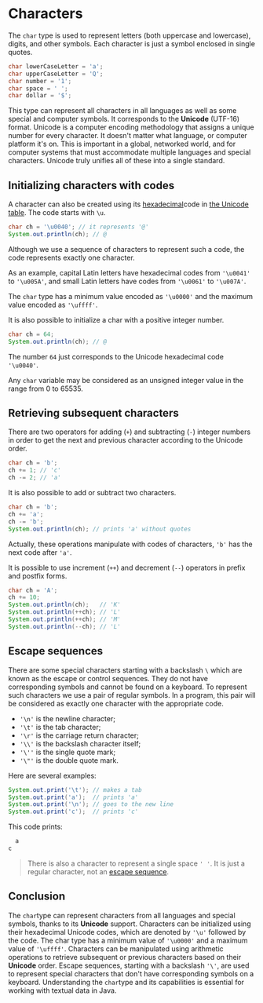 # Characters

The `char` type is used to represent letters (both uppercase and lowercase), digits, and other symbols. Each character is just a symbol enclosed in single quotes.

```java
char lowerCaseLetter = 'a';
char upperCaseLetter = 'Q';
char number = '1';
char space = ' ';
char dollar = '$';
```

This type can represent all characters in all languages as well as some special and computer symbols. It corresponds to the **Unicode** (UTF-16) format. Unicode is a computer encoding methodology that assigns a unique number for every character. It doesn't matter what language, or computer platform it's on. This is important in a global, networked world, and for computer systems that must accommodate multiple languages and special characters. Unicode truly unifies all of these into a single standard.

## Initializing characters with codes

A character can also be created using its [hexadecimal](https://hyperskill.org/learn/step/3514)code in [the Unicode table](https://unicode-table.com/en/). The code starts with `\u`.

```java
char ch = '\u0040'; // it represents '@'
System.out.println(ch); // @
```

Although we use a sequence of characters to represent such a code, the code represents exactly one character.

As an example, capital Latin letters have hexadecimal codes from `'\u0041'` to `'\u005A'`, and small Latin letters have codes from `'\u0061'` to `'\u007A'`.

The `char` type has a minimum value encoded as `'\u0000'` and the maximum value encoded as `'\uffff'`.

It is also possible to initialize a char with a positive integer number.

```java
char ch = 64;
System.out.println(ch); // @
```

The number `64` just corresponds to the Unicode hexadecimal code `'\u0040'`.

Any `char` variable may be considered as an unsigned integer value in the range from 0 to 65535.

## Retrieving subsequent characters

There are two operators for adding (`+`) and subtracting (`-`) integer numbers in order to get the next and previous character according to the Unicode order.

```java
char ch = 'b';
ch += 1; // 'c'
ch -= 2; // 'a'
```

It is also possible to add or subtract two characters.

```java
char ch = 'b';
ch += 'a';
ch -= 'b';
System.out.println(ch); // prints 'a' without quotes
```

Actually, these operations manipulate with codes of characters, `'b'` has the next code after `'a'`.

It is possible to use increment (`++`) and decrement (`--`) operators in prefix and postfix forms.

```java
char ch = 'A';
ch += 10;
System.out.println(ch);   // 'K'
System.out.println(++ch); // 'L'
System.out.println(++ch); // 'M'
System.out.println(--ch); // 'L'
```

## Escape sequences

There are some special characters starting with a backslash `\` which are known as the escape or control sequences. They do not have corresponding symbols and cannot be found on a keyboard. To represent such characters we use a pair of regular symbols. In a program, this pair will be considered as exactly one character with the appropriate code.

- `'\n'` is the newline character;
- `'\t'` is the tab character;
- `'\r'` is the carriage return character;
- `'\\'` is the backslash character itself;
- `'\''` is the single quote mark;
- `'\"'` is the double quote mark.

Here are several examples:

```java
System.out.print('\t'); // makes a tab
System.out.print('a');  // prints 'a'
System.out.print('\n'); // goes to the new line
System.out.print('c');  // prints 'c'
```

This code prints:

```java
  a
c
```







> There is also a character to represent a single space `' '`. It is just a regular character, not an [escape sequence](https://hyperskill.org/learn/step/3514).



## Conclusion

The `char`type can represent characters from all languages and special symbols, thanks to its **Unicode** support. Characters can be initialized using their hexadecimal Unicode codes, which are denoted by `'\u'` followed by the code. The char type has a minimum value of `'\u0000'` and a maximum value of `'\uffff'`. Characters can be manipulated using arithmetic operations to retrieve subsequent or previous characters based on their **Unicode** order. Escape sequences, starting with a backslash `'\'`, are used to represent special characters that don't have corresponding symbols on a keyboard. Understanding the `char`type and its capabilities is essential for working with textual data in Java. 